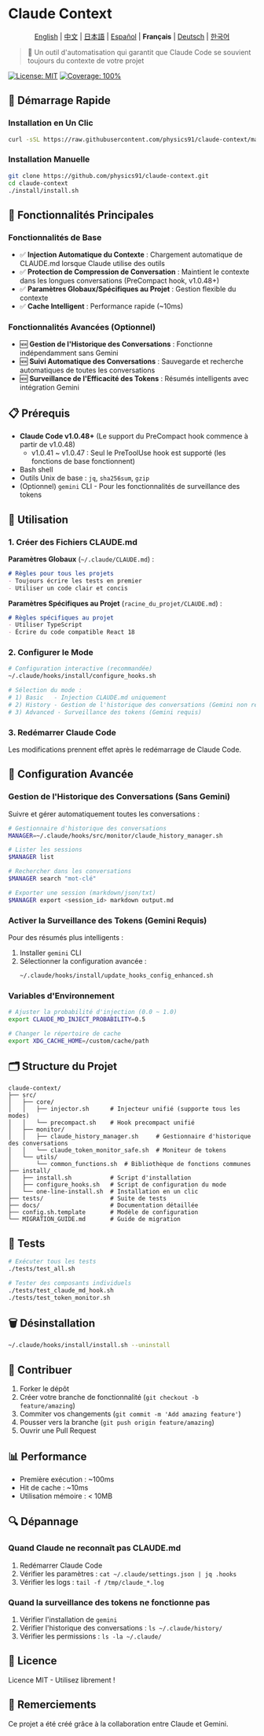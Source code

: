 # Claude Context

<div align="center">

[English](./README.en.md) | [中文](./README.zh.md) | [日本語](./README.ja.md) | [Español](./README.es.md) | **Français** | [Deutsch](./README.de.md) | [한국어](./README.md)

</div>

> 🤖 Un outil d'automatisation qui garantit que Claude Code se souvient toujours du contexte de votre projet

[![License: MIT](https://img.shields.io/badge/License-MIT-yellow.svg)](https://opensource.org/licenses/MIT)
[![Coverage: 100%](https://img.shields.io/badge/Coverage-100%25-brightgreen.svg)](./tests)

## 🚀 Démarrage Rapide

### Installation en Un Clic

```bash
curl -sSL https://raw.githubusercontent.com/physics91/claude-context/main/install/one-line-install.sh | bash
```

### Installation Manuelle

```bash
git clone https://github.com/physics91/claude-context.git
cd claude-context
./install/install.sh
```

## 🎯 Fonctionnalités Principales

### Fonctionnalités de Base
- ✅ **Injection Automatique du Contexte** : Chargement automatique de CLAUDE.md lorsque Claude utilise des outils
- ✅ **Protection de Compression de Conversation** : Maintient le contexte dans les longues conversations (PreCompact hook, v1.0.48+)
- ✅ **Paramètres Globaux/Spécifiques au Projet** : Gestion flexible du contexte
- ✅ **Cache Intelligent** : Performance rapide (~10ms)

### Fonctionnalités Avancées (Optionnel)
- 🆕 **Gestion de l'Historique des Conversations** : Fonctionne indépendamment sans Gemini
- 🆕 **Suivi Automatique des Conversations** : Sauvegarde et recherche automatiques de toutes les conversations
- 🆕 **Surveillance de l'Efficacité des Tokens** : Résumés intelligents avec intégration Gemini

## 📋 Prérequis

- **Claude Code v1.0.48+** (Le support du PreCompact hook commence à partir de v1.0.48)
  - v1.0.41 ~ v1.0.47 : Seul le PreToolUse hook est supporté (les fonctions de base fonctionnent)
- Bash shell
- Outils Unix de base : `jq`, `sha256sum`, `gzip`
- (Optionnel) `gemini` CLI - Pour les fonctionnalités de surveillance des tokens

## 📖 Utilisation

### 1. Créer des Fichiers CLAUDE.md

**Paramètres Globaux** (`~/.claude/CLAUDE.md`) :
```markdown
# Règles pour tous les projets
- Toujours écrire les tests en premier
- Utiliser un code clair et concis
```

**Paramètres Spécifiques au Projet** (`racine_du_projet/CLAUDE.md`) :
```markdown
# Règles spécifiques au projet
- Utiliser TypeScript
- Écrire du code compatible React 18
```

### 2. Configurer le Mode

```bash
# Configuration interactive (recommandée)
~/.claude/hooks/install/configure_hooks.sh

# Sélection du mode :
# 1) Basic   - Injection CLAUDE.md uniquement
# 2) History - Gestion de l'historique des conversations (Gemini non requis)
# 3) Advanced - Surveillance des tokens (Gemini requis)
```

### 3. Redémarrer Claude Code

Les modifications prennent effet après le redémarrage de Claude Code.

## 🔧 Configuration Avancée

### Gestion de l'Historique des Conversations (Sans Gemini)

Suivre et gérer automatiquement toutes les conversations :

```bash
# Gestionnaire d'historique des conversations
MANAGER=~/.claude/hooks/src/monitor/claude_history_manager.sh

# Lister les sessions
$MANAGER list

# Rechercher dans les conversations
$MANAGER search "mot-clé"

# Exporter une session (markdown/json/txt)
$MANAGER export <session_id> markdown output.md
```

### Activer la Surveillance des Tokens (Gemini Requis)

Pour des résumés plus intelligents :

1. Installer `gemini` CLI
2. Sélectionner la configuration avancée :
   ```bash
   ~/.claude/hooks/install/update_hooks_config_enhanced.sh
   ```

### Variables d'Environnement

```bash
# Ajuster la probabilité d'injection (0.0 ~ 1.0)
export CLAUDE_MD_INJECT_PROBABILITY=0.5

# Changer le répertoire de cache
export XDG_CACHE_HOME=/custom/cache/path
```

## 🗂️ Structure du Projet

```
claude-context/
├── src/
│   ├── core/
│   │   ├── injector.sh      # Injecteur unifié (supporte tous les modes)
│   │   └── precompact.sh    # Hook precompact unifié
│   ├── monitor/
│   │   ├── claude_history_manager.sh     # Gestionnaire d'historique des conversations
│   │   └── claude_token_monitor_safe.sh  # Moniteur de tokens
│   └── utils/
│       └── common_functions.sh  # Bibliothèque de fonctions communes
├── install/
│   ├── install.sh           # Script d'installation
│   ├── configure_hooks.sh   # Script de configuration du mode
│   └── one-line-install.sh  # Installation en un clic
├── tests/                   # Suite de tests
├── docs/                    # Documentation détaillée
├── config.sh.template       # Modèle de configuration
└── MIGRATION_GUIDE.md       # Guide de migration
```

## 🧪 Tests

```bash
# Exécuter tous les tests
./tests/test_all.sh

# Tester des composants individuels
./tests/test_claude_md_hook.sh
./tests/test_token_monitor.sh
```

## 🗑️ Désinstallation

```bash
~/.claude/hooks/install/install.sh --uninstall
```

## 🤝 Contribuer

1. Forker le dépôt
2. Créer votre branche de fonctionnalité (`git checkout -b feature/amazing`)
3. Commiter vos changements (`git commit -m 'Add amazing feature'`)
4. Pousser vers la branche (`git push origin feature/amazing`)
5. Ouvrir une Pull Request

## 📊 Performance

- Première exécution : ~100ms
- Hit de cache : ~10ms
- Utilisation mémoire : < 10MB

## 🔍 Dépannage

### Quand Claude ne reconnaît pas CLAUDE.md
1. Redémarrer Claude Code
2. Vérifier les paramètres : `cat ~/.claude/settings.json | jq .hooks`
3. Vérifier les logs : `tail -f /tmp/claude_*.log`

### Quand la surveillance des tokens ne fonctionne pas
1. Vérifier l'installation de `gemini`
2. Vérifier l'historique des conversations : `ls ~/.claude/history/`
3. Vérifier les permissions : `ls -la ~/.claude/`

## 📝 Licence

Licence MIT - Utilisez librement !

## 🙏 Remerciements

Ce projet a été créé grâce à la collaboration entre Claude et Gemini.